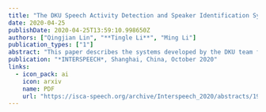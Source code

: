 ```yaml
---
title: "The DKU Speech Activity Detection and Speaker Identification Systems for Fearless Steps Challenge Phase-02"
date: 2020-04-25
publishDate: 2020-04-25T13:59:10.998650Z
authors: ["Qingjian Lin", "**Tingle Li**", "Ming Li"]
publication_types: ["1"]
abstract: "This paper describes the systems developed by the DKU team for the Fearless Steps Challenge Phase-02 competition. For the Speech Activity Detection task, we start with the Long Short-Term Memory (LSTM) system and then propose the ResNet-LSTM improvement. Our ResNet-LSTM system reduces the DCF error by about 38% relatively in comparison with the LSTM baseline. We also discuss the system performance with additional training corpora included, and the lowest DCF of 1.406% on the Eval Set is gained with system pre-training. As for the Speaker Identification task, we employ the Deep ResNet vector system, which receives a variable-length feature sequence and directly generates speaker posteriors. The pretraining process with Voxceleb is also considered, and our bestperforming system achieves the Top-5 accuracy of 92.393% on the Eval Set."
publication: "*INTERSPEECH*, Shanghai, China, October 2020"
links:
  - icon_pack: ai
    icon: arxiv
    name: PDF
    url: "https://isca-speech.org/archive/Interspeech_2020/abstracts/1915.html"
---
```


